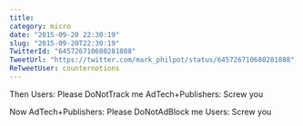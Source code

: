 ```yaml
---
title: 
category: micro
date: "2015-09-20 22:30:19"
slug: "2015-09-20T22:30:19"
TwitterId: "645726710680281088"
TweetUrl: "https://twitter.com/mark_philpot/status/645726710680281088"
ReTweetUser: counternotions
---
```


<i class="fa fa-retweet" aria-hidden="true"></i> Then Users: Please DoNotTrack
me AdTech+Publishers: Screw you

Now AdTech+Publishers: Please DoNotAdBlock me Users: Screw you
